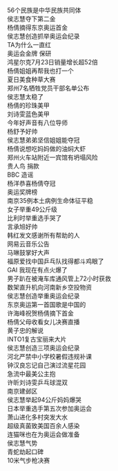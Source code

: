 56个民族是中华民族共同体  
侯志慧夺下第二金  
杨倩摘得东京奥运首金  
侯志慧创造抓举奥运会纪录  
TA为什么一直红  
奥运会金牌 保研  
鸿星尔克7月23日销量增长超52倍  
杨倩姐姐再帮我也打一个  
夏日美食种草大赛  
郑州7名牺牲党员干部名单公布  
侯志慧太稳了  
杨倩的珍珠美甲  
刘诗雯蓝色美甲  
今年好声音有八位导师  
杨舒予好帅  
侯志慧弟弟坚信姐姐能夺冠  
杨倩说想吃妈妈做的油焖大虾  
郑州火车站附近一宾馆有坍塌风险  
贵人鸟 捐款  
BBC 造谣  
杨洋恭喜杨倩夺冠  
奥运奖牌榜  
南京35例本土病例生命体征平稳  
女子举重49公斤级  
比利时举重选手哭了  
言承旭好帅  
韩红发文感谢所有帮助的人  
网易云音乐公告  
马琳鼓掌好大声  
福原爱找中国乒乓队找得都斗鸡眼了  
GAI 我现在有点火爆了  
男子趴在被淹车库通风管上72小时获救  
数架直升机向河南新乡空投物资  
侯志慧创造举重奥运会纪录  
东京奥运第一首国歌是中国的  
许海峰祝贺杨倩摘下首金  
杨倩父母收看女儿决赛直播  
黄子忠的解说  
INTO1复古宝丽来大片  
侯志慧创造三项奥运会纪录  
河北严禁中小学校暑假违规补课  
钟汉良忘记自己演过流星花园  
急流中最美公主抱  
许昕刘诗雯乒乓球混双  
南京建邺区  
侯志慧举起94公斤妈妈爆哭  
日本举重选手第五次参加奥运会  
萧山进化多村突发大水  
超级真菌致美国百余人感染  
连猫咪也在为奥运会做准备  
侯志慧气势  
青蛇劫起口碑  
10米气步枪决赛  
